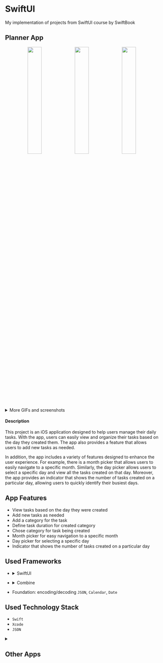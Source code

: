 # SwiftUI

My implementation of projects from SwiftUI course by SwiftBook 


## Planner App

<p align=center>
  <img width=30% src="https://user-images.githubusercontent.com/80542175/226983975-4ad550f6-07be-4102-ab5c-eb70fc2333d2.png">
  <img width=30% src="https://user-images.githubusercontent.com/80542175/226988482-e94ce5b9-0de3-47c3-8b90-b7bcfa779d48.png">
  <img width=30% src="https://user-images.githubusercontent.com/80542175/226988495-9539111d-2674-47b8-858f-205bf115a7d4.png">

</p>

<details><summary>More GIFs and screenshots</summary>
  <p align=center>
    <img width=30% src="https://user-images.githubusercontent.com/80542175/211562097-0928d841-0037-4625-b103-bb6a53870bd4.gif">
    <img width=30% src="https://user-images.githubusercontent.com/80542175/226988619-836649ab-99ec-47fb-bca0-2bbb893f90fe.png">
    <img width=30% src="https://user-images.githubusercontent.com/80542175/226988630-e472aefd-13ae-4b83-8126-23e40e2d181d.png">
  </p>
</details>

#### Description

This project is an iOS application designed to help users manage their daily tasks. With the app, users can easily view and organize their tasks based on the day they created them. The app also provides a feature that allows users to add new tasks as needed.

In addition, the app includes a variety of features designed to enhance the user experience. For example, there is a month picker that allows users to easily navigate to a specific month. Similarly, the day picker allows users to select a specific day and view all the tasks created on that day. Moreover, the app provides an indicator that shows the number of tasks created on a particular day, allowing users to quickly identify their busiest days.

## App Features

- View tasks based on the day they were created
- Add new tasks as needed
- Add a category for the task
- Define task duration for created category
- Chose category for task being created
- Month picker for easy navigation to a specific month
- Day picker for selecting a specific day
- Indicator that shows the number of tasks created on a particular day

## Used Frameworks

- <details><summary>SwiftUI</summary>

    | Used UI Elements | Additionally |
    --- | ---
    | `NavigationStack` | `@State`
    | `NavigationLink` | `@Binding`
    | `GeometryReader` | `@EnvironmentObject`
    | `Text` | `@ViewBuilder`
    | `Image` | `@ToolbarContentBuilder`
    | `Button` | 
    | `TextField` | 
    | `Form` | 
    | `List` | 
    | `ForEach` | 
    | `TabView` | 
    | `ScrollView` |
    | `LazyVGrid` | 
    | `ToolbarItem` | 
    
</details>

- <details><summary>Combine</summary>

    ||
    | --- |
    | `ObservableObject` |
    | `@Published` |
    
  </details>
  
- Foundation: encoding/decoding `JSON`, `Calendar`, `Date`
  
## Used Technology Stack

- `Swift`
- `Xcode`
- `JSON`

<details><summary><h2>Other Apps</h2></summary>
  <p align=center>
    <img width=23% src="https://user-images.githubusercontent.com/80542175/211562170-9601506c-2572-4cc7-b646-12da9eb92b49.gif"/>
    <img width=23% src="https://user-images.githubusercontent.com/80542175/211562119-6c8f0ac3-11fc-41c2-8052-d6ac73bbfc24.gif"/>
    <img width=23% src="https://user-images.githubusercontent.com/80542175/211562160-fe2c814b-ab6c-4cbd-aa89-eb96db6066e1.gif"/>
    <img width=23% src="https://user-images.githubusercontent.com/80542175/211562163-7e1a694b-cbd6-4741-bf0a-4cb75f26b0ca.gif"/>
  </p>
  <p align=center>
    <img width=23% src="https://user-images.githubusercontent.com/80542175/211562137-de8b3370-0f60-4b37-b92b-7abac848c4e2.gif">
    <img width=23% src="https://user-images.githubusercontent.com/80542175/211562064-b85d29ea-1561-4083-a397-49f225041ff2.gif">
    <img width=46% src="https://user-images.githubusercontent.com/80542175/211564348-4c007003-a87b-4dd7-ae99-e2f8d28618d3.gif">
  </p>
</details>
